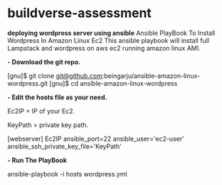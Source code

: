 # buildverse-assessment
**deploying wordpress server using ansible**
Ansible PlayBook To Install Wordpress In Amazon Linux Ec2
This ansible playbook will install full Lampstack and wordpress on aws ec2 running amazon linux AMI.

**- Download the git repo.**

[gnu]$ git clone git@github.com:beingarju/ansible-amazon-linux-wordpress.git
[gnu]$ cd ansible-amazon-linux-wordpress

**- Edit the hosts file as your need.**

Ec2IP = IP of your Ec2.

KeyPath = private key path.

[webserver]
Ec2IP  ansible_port=22  ansible_user='ec2-user'  ansible_ssh_private_key_file='KeyPath'

**- Run The PlayBook**


ansible-playbook -i hosts wordpress.yml
